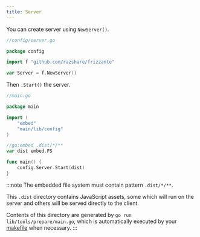 ```yaml
---
title: Server
---
```


You can create server using `NewServer()`.


```go
//config/server.go

package config

import f "github.com/razshare/frizzante"

var Server = f.NewServer()

```

Then `.Start()` the server.

```go
//main.go

package main

import (
	"embed"
	"main/lib/config"
)

//go:embed .dist/*/**
var dist embed.FS

func main() {
	config.Server.Start(dist)
}
```

:::note
The embedded file system must contain pattern `.dist/*/**`.

This `.dist` directory contains JavaScript assets, 
some which will run on the server and others will be 
served directly to the client.

Contents of this directory are generated by `go run lib/tools/prepare/main.go`,
which is automatically executed by your [makefile](https://github.com/razshare/frizzante-starter/blob/main/makefile) when necessary.
:::